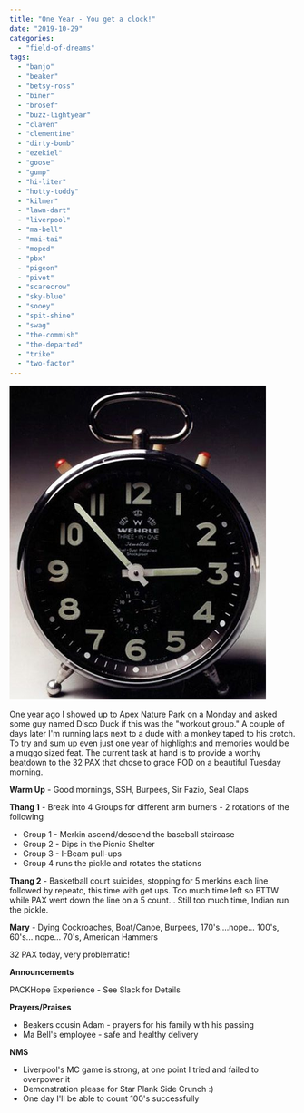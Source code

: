 ```yaml
---
title: "One Year - You get a clock!"
date: "2019-10-29"
categories: 
  - "field-of-dreams"
tags: 
  - "banjo"
  - "beaker"
  - "betsy-ross"
  - "biner"
  - "brosef"
  - "buzz-lightyear"
  - "claven"
  - "clementine"
  - "dirty-bomb"
  - "ezekiel"
  - "goose"
  - "gump"
  - "hi-liter"
  - "hotty-toddy"
  - "kilmer"
  - "lawn-dart"
  - "liverpool"
  - "ma-bell"
  - "mai-tai"
  - "moped"
  - "pbx"
  - "pigeon"
  - "pivot"
  - "scarecrow"
  - "sky-blue"
  - "sooey"
  - "spit-shine"
  - "swag"
  - "the-commish"
  - "the-departed"
  - "trike"
  - "two-factor"
---
```


![](images/clock.png)

One year ago I showed up to Apex Nature Park on a Monday and asked some guy named Disco Duck if this was the "workout group." A couple of days later I'm running laps next to a dude with a monkey taped to his crotch. To try and sum up even just one year of highlights and memories would be a muggo sized feat. The current task at hand is to provide a worthy beatdown to the 32 PAX that chose to grace FOD on a beautiful Tuesday morning.

**Warm Up** - Good mornings, SSH, Burpees, Sir Fazio, Seal Claps

**Thang 1** - Break into 4 Groups for different arm burners - 2 rotations of the following

- Group 1 - Merkin ascend/descend the baseball staircase
- Group 2 - Dips in the Picnic Shelter
- Group 3 - I-Beam pull-ups
- Group 4 runs the pickle and rotates the stations

**Thang 2** - Basketball court suicides, stopping for 5 merkins each line followed by repeato, this time with get ups. Too much time left so BTTW while PAX went down the line on a 5 count... Still too much time, Indian run the pickle.

**Mary** - Dying Cockroaches, Boat/Canoe, Burpees, 170's....nope... 100's, 60's... nope... 70's, American Hammers

32 PAX today, very problematic!

**Announcements**

PACKHope Experience - See Slack for Details

**Prayers/Praises**

- Beakers cousin Adam - prayers for his family with his passing
- Ma Bell's employee - safe and healthy delivery

**NMS**

- Liverpool's MC game is strong, at one point I tried and failed to overpower it
- Demonstration please for Star Plank Side Crunch :)
- One day I'll be able to count 100's successfully
